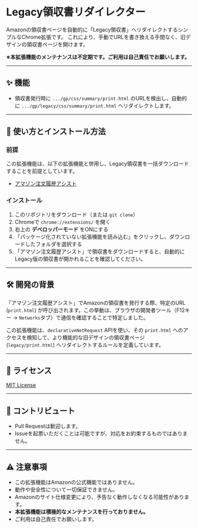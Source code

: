 # Legacy領収書リダイレクター

Amazonの領収書ページを自動的に「Legacy領収書」へリダイレクトするシンプルなChrome拡張です。
これにより、手動でURLを書き換える手間なく、旧デザインの領収書ページを開けます。

**※本拡張機能のメンテナンスは不定期です。ご利用は自己責任でお願いします。**

-----

## ✨ 機能

  - 領収書発行時に `.../gp/css/summary/print.html` のURLを検出し、自動的に `.../gp/legacy/css/summary/print.html` へリダイレクトします。

-----

## 🚀 使い方とインストール方法

### 前提

この拡張機能は、以下の拡張機能と併用し、Legacy領収書を一括ダウンロードすることを前提としています。

  - [アマゾン注文履歴アシスト](https://chromewebstore.google.com/detail/%E3%82%A2%E3%83%9E%E3%82%BE%E3%83%B3%E6%B3%A8%E6%96%87%E5%B1%A5%E6%AD%B4%E3%82%A2%E3%82%B7%E3%82%B9%E3%83%88/gmkhikaefemeolebdoejmmepklkajiha)

### インストール

1.  このリポジトリをダウンロード（または `git clone`）
2.  Chromeで `chrome://extensions/` を開く
3.  右上の **デベロッパーモード** をONにする
4.  「パッケージ化されていない拡張機能を読み込む」をクリックし、ダウンロードしたフォルダを選択する
5.  「アマゾン注文履歴アシスト」で領収書をダウンロードすると、自動的にLegacy版の領収書が開かれることを確認してください。

-----

## 🛠 開発の背景

「アマゾン注文履歴アシスト」でAmazonの領収書を発行する際、特定のURL (`print.html`) が呼び出されます。この挙動は、ブラウザの開発者ツール（F12キー → `Networks`タブ）で通信を確認することで特定しました。

この拡張機能は、`declarativeNetRequest` APIを使い、その `print.html` へのアクセスを検知して、より機能的な旧デザインの領収書ページ (`legacy/print.html`) へリダイレクトするルールを定義しています。

-----

## 📜 ライセンス

[MIT License](https://www.google.com/search?q=./LICENSE)

-----

## 🤝 コントリビュート

  - Pull Requestは歓迎します。
  - Issueを起票いただくことは可能ですが、対応をお約束するものではありません。

-----

## ⚠️ 注意事項

  - この拡張機能はAmazonの公式機能ではありません。
  - 動作や安全性について一切保証できません。
  - Amazonのサイト仕様変更により、予告なく動作しなくなる可能性があります。
  - **本拡張機能は積極的なメンテナンスを行っておりません。**
  - ご利用は自己責任でお願いします。